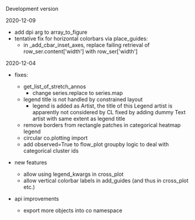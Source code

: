 Development version

2020-12-09

- add dpi arg to array_to_figure
- tentative fix for horizontal colorbars via place_guides:
  - in _add_cbar_inset_axes, replace failing retrieval of row_ser.content['width']
    with row_ser['width']

2020-12-04

- fixes:
  - get_list_of_stretch_annos
     - change series.replace to series.map
   - legend title is not handled by constrained layout
     - legend is added as Artist, the title of this Legend artist is apparently not considered by CL
        fixed by adding dummy Text artist with same extent as legend title
   - remove borders from rectangle patches in categorical heatmap legend
   - circular co.plotting import
  - add observed=True to flow_plot groupby logic to deal with categorical cluster ids

- new features
    - allow using legend_kwargs in cross_plot
    - allow vertical colorbar labels in add_guides (and thus in cross_plot etc.)

- api improvements
    - export more objects into co namespace

